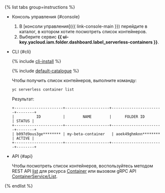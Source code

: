 {% list tabs group=instructions %}

- Консоль управления {#console}

    1. В [консоли управления]({{ link-console-main }}) перейдите в каталог, в котором хотите посмотреть список контейнеров.
    1. Выберите сервис **{{ ui-key.yacloud.iam.folder.dashboard.label_serverless-containers }}**.

- CLI {#cli}

    {% include [cli-install](../../_includes/cli-install.md) %}

    {% include [default-catalogue](../../_includes/default-catalogue.md) %}

    Чтобы получить список контейнеров, выполните команду:

    ```bash
    yc serverless container list
    ```

    Результат:

    ```text
    +----------------------+--------------------+-----------------------+--------+
    |          ID          |        NAME        |      FOLDER ID        | STATUS |
    +----------------------+--------------------+-----------------------+--------+
    | b097d9ous3ge******** | my-beta-container   | aoek49ghmknn******** | ACTIVE |
    +----------------------+--------------------+-----------------------+--------+
    ```

- API {#api}

  Чтобы посмотреть список контейнеров, воспользуйтесь методом REST API [list](../../serverless-containers/containers/api-ref/Container/list.md) для ресурса [Container](../../serverless-containers/containers/api-ref/Container/index.md) или вызовом gRPC API [ContainerService/List](../../serverless-containers/containers/api-ref/grpc/Container/list.md).

{% endlist %}
